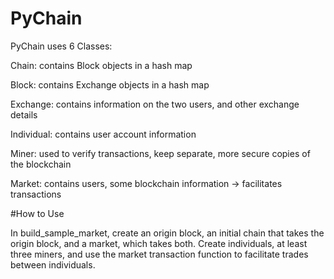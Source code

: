 # PyChain

PyChain uses 6 Classes:

Chain: contains Block objects in a hash map

Block: contains Exchange objects in a hash map

Exchange: contains information on the two users, and other exchange details

Individual: contains user account information

Miner: used to verify transactions, keep separate, more secure copies of the blockchain

Market: contains users, some blockchain information -> facilitates transactions

#How to Use

In build_sample_market, create an origin block, an initial chain that takes the origin block, and a market, which takes both. 
Create individuals, at least three miners, and use the market transaction function to facilitate trades between individuals.
